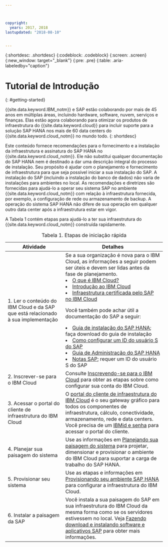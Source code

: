 ```yaml
---



copyright:
  years: 2017, 2018
lastupdated: "2018-08-10"


---
```


{:shortdesc: .shortdesc}
{:codeblock: .codeblock}
{:screen: .screen}
{:new_window: target="_blank"}
{:pre: .pre}
{:table: .aria-labeledby="caption"}

# Tutorial de Introdução
{: #getting-started}

{{site.data.keyword.IBM_notm}} e SAP estão colaborando por mais de 45 anos em múltiplas áreas, incluindo hardware, software, nuvem, serviços e finanças. Elas estão agora colaborando para otimizar os produtos de infraestrutura do {{site.data.keyword.cloud}} para incluir suporte para a solução SAP HANA nos mais de 60 data centers do {{site.data.keyword.cloud_notm}} no mundo todo.
{: shortdesc}

Este conteúdo fornece recomendações para o fornecimento e a instalação da infraestrutura e assinatura do SAP HANA no {{site.data.keyword.cloud_notm}}. Ele não substitui qualquer documentação do SAP HANA nem é destinado a dar uma descrição integral do processo de instalação. Seu propósito é ajudar com o planejamento e fornecimento de infraestrutura para que seja possível iniciar a sua instalação do SAP. A instalação do SAP (incluindo a instalação do banco de dados) não varia de instalações para ambientes no local. As recomendações e diretrizes são fornecidas para ajudá-lo a operar seu sistema SAP no ambiente {{site.data.keyword.cloud_notm}} com relação à infraestrutura fornecida, por exemplo, a configuração de rede ou armazenamento de backup. A operação do sistema SAP HANA não difere de sua operação em qualquer outro data center após a infraestrutura estar em vigor.

A Tabela 1 contém etapas para ajudá-lo a ter sua infraestrutura do {{site.data.keyword.cloud_notm}} construída rapidamente.
<table>
   <CAPTION>Tabela 1. Etapas de iniciação rápida</CAPTION>
   <THEAD>
   <TR>
   <th>Atividade</th>
   <th>Detalhes</th>
   </TR>
   </THEAD>
   <TBODY>
   <tr>
   <td>1. Ler o conteúdo do IBM Cloud e da SAP que está relacionado à sua implementação</td>
   <td>Se a sua organização é nova para o IBM Cloud, as informações a seguir podem ser úteis e devem ser lidas antes da fase de planejamento.
   <li><a href="https://ibm.com/cloud-computing/">O que é IBM Cloud?</a></li>
   <li><a href="https://ibm.com/cloud/get-started">Introdução ao IBM Cloud</a></li>
   <li><a href="https://www.ibm.com/cloud/bare-metal-servers/sap">Infraestrutura certificada pelo SAP no IBM Cloud</a></li>
     
   Você também pode achar útil a documentação do SAP a seguir:     
   <li><a href="https://www.sap.com/products/hana/implementation/resources.html">Guia de instalação do SAP HANA</a>; faça download do guia de instalação</li> 
   <li><a href="https://www.sapappsdevelopmentpartnercenter.com/en/faq/program-faqs_2/how-to-receive-an-s-user-to-access-the-s_77/">Como configurar um ID do usuário S do SAP</a></li>
   <li><a href="https://help.sap.com/hana/SAP_HANA_Administration_Guide_en.pdf">Guia de Administração do SAP HANA</a></li>
   <li><a href="https://support.sap.com">Notas SAP</a>; requer um ID do usuário S do SAP</li>
   <tr>
   <td>2. Inscrever-se para o IBM Cloud</td>
   <td>Consulte <a href="https://console.bluemix.net/docs/admin/adminpublic.html#signing-up-for-ibm-cloud">Inscrevendo-se para o IBM Cloud</a> para obter as etapas sobre como configurar sua conta do IBM Cloud.</td>
 <tr>
   <td>3. Acessar o portal do cliente de infraestrutura do IBM Cloud</td>
   <td>O <a href="https://control.softlayer.com">portal do cliente de infraestrutura do IBM Cloud</a> é o seu gateway gráfico para todos os componentes de infraestrutura, cálculo, conectividade, armazenamento, rede e data centers. Você precisa de um <a href="https://console.bluemix.net/docs/customer-portal/getting-started.html#getting-started">IBMid e senha</a> para acessar o portal do cliente.</td> 
   <tr>
   <td>4. Planejar sua paisagem do sistema</td>
   <td>Use as informações em <a href="hana-planning-your-system-landscape.html">Planejando sua paisagem do sistema</a> para projetar, dimensionar e provisionar o ambiente do IBM Cloud para suportar a carga de trabalho do SAP HANA.</td>  
 <tr>
   <td>5. Provisionar seu sistema</td>
   <td>Use as etapas e informações em <a href="hana-provision-environment.html#provision_environment">Provisionando seu ambiente SAP HANA</a> para configurar a infraestrutura do IBM Cloud.</td>
   <tr>
   <td>6. Instalar a paisagem da SAP</td>
   <td>Você instala a sua paisagem do SAP em sua infraestrutura do IBM Cloud da mesma forma como se os servidores estivessem no local. Veja <a href="hana-installing-SAP-landscape.html#install_sap">Fazendo download e instalando software e aplicativos SAP</a> para obter mais informações.</td>
   </td>
   </tr>
   </TBODY>
   </table>
